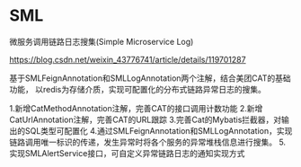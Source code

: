 # SML
微服务调用链路日志搜集(Simple Microservice Log)

https://blog.csdn.net/weixin_43776741/article/details/119701287

基于SMLFeignAnnotation和SMLLogAnnotation两个注解，结合美团CAT的基础功能，
以redis为存储介质，实现可配置化的分布式链路异常日志的搜集。

1.新增CatMethodAnnotation注解，完善CAT的接口调用计数功能
2.新增CatUrlAnnotation注解，完善CAT的URL跟踪
3.完善Cat的Mybatis拦截器，对输出的SQL类型可配置化
4.通过SMLFeignAnnotation和SMLLogAnnotation，实现链路调用唯一标识的传递，发生异常时将各个服务的异常堆栈信息进行搜集。
5.实现SMLAlertService接口，可自定义异常链路日志的通知实现方式

